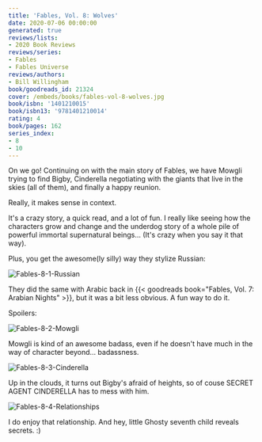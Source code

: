 ```yaml
---
title: 'Fables, Vol. 8: Wolves'
date: 2020-07-06 00:00:00
generated: true
reviews/lists:
- 2020 Book Reviews
reviews/series:
- Fables
- Fables Universe
reviews/authors:
- Bill Willingham
book/goodreads_id: 21324
cover: /embeds/books/fables-vol-8-wolves.jpg
book/isbn: '1401210015'
book/isbn13: '9781401210014'
rating: 4
book/pages: 162
series_index:
- 8
- 10
---
```

On we go! Continuing on with the main story of Fables, we have Mowgli trying to find Bigby, Cinderella negotiating with the giants that live in the skies (all of them), and finally a happy reunion.  

Really, it makes sense in context.  

<!--more-->

It's a crazy story, a quick read, and a lot of fun. I really like seeing how the characters grow and change and the underdog story of a whole pile of powerful immortal supernatural beings... (It's crazy when you say it that way).  

Plus, you get the awesome(ly silly) way they stylize Russian:  

![Fables-8-1-Russian](/embeds/books/attachments/fables-8-1-russian.jpg)  

They did the same with Arabic back in {{< goodreads book="Fables, Vol. 7: Arabian Nights" >}}, but it was a bit less obvious. A fun way to do it.  

Spoilers:  

![Fables-8-2-Mowgli](/embeds/books/attachments/fables-8-2-mowgli.jpg)  

Mowgli is kind of an awesome badass, even if he doesn't have much in the way of character beyond... badassness.  

![Fables-8-3-Cinderella](/embeds/books/attachments/fables-8-3-cinderella.jpg)  

Up in the clouds, it turns out Bigby's afraid of heights, so of couse SECRET AGENT CINDERELLA has to mess with him.  

![Fables-8-4-Relationships](/embeds/books/attachments/fables-8-4-relationships.jpg)  

I do enjoy that relationship. And hey, little Ghosty seventh child reveals secrets. :)